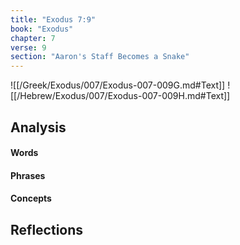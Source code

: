 ```yaml
---
title: "Exodus 7:9"
book: "Exodus"
chapter: 7
verse: 9
section: "Aaron's Staff Becomes a Snake"
---
```

![[/Greek/Exodus/007/Exodus-007-009G.md#Text]]
![[/Hebrew/Exodus/007/Exodus-007-009H.md#Text]]

## Analysis

#### Words

#### Phrases

#### Concepts

## Reflections

